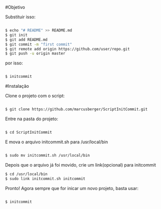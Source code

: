 #Objetivo

Substituir isso:

```sh

$ echo "# README" >> README.md
$ git init
$ git add README.md
$ git commit -m "first commit"
$ git remote add origin https://github.com/user/repo.git
$ git push -u origin master

```

por isso:

```sh

$ initcommit

```

#Instalação

Clone o projeto com o script:

```sh

$ git clone https://github.com/marcusberger/ScriptInitCommit.git

```

Entre na pasta do projeto:

```sh

$ cd ScriptInitCommit

```

E mova o arquivo initcommit.sh para /usr/local/bin

```sh

$ sudo mv initcommit.sh /usr/local/bin

```

Depois que o arquivo já foi movido, crie um link(opcional) para initcommit


```sh
$ cd /usr/local/bin
$ sudo link initcommit.sh initcommit

```

Pronto! Agora sempre que for inicar um novo projeto, basta usar:

```sh

$ initcommit

```
